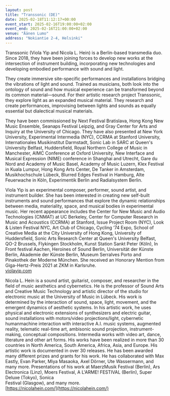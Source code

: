 ```yaml
---
layout: post
title: "Transsonic (DE)"
date: 2025-02-18T11:12:17+00:00
event_start: 2025-02-16T19:00:00+02:00
event_end: 2025-02-16T21:00:00+02:00
venue: "Äänen Lumo"
address: "Nokiantie 2-4, Helsinki"
---
```


Transsonic (Viola Yip and Nicola L. Hein) is a Berlin-based transmedia duo. Since 2018, they have been joining forces to develop new works at the intersection of instrument building, incorporating new technologies and developing embodied performance with sound and light.  
  
They create immersive site-specific performances and installations bridging the vibrations of light and sound. Trained as musicians, both look into the ontology of sound and how musical experience can be transformed beyond its common material—sound. For their artistic research project Transsonic, they explore light as an expanded musical material. They research and create performances, improvising between lights and sounds as equally essential but dialectical musical materials.  
  
They have been commissioned by Next Festival Bratislava, Hong Kong New Music Ensemble, Seanaps Festival Leipzig, and Gray Center for Arts and Inquiry at the University of Chicago. They have also presented at New York University, Experimental Intermedia (NYC), CCRMA at Stanford University, Internationales Musikinstitut Darmstadt, Sonic Lab in SARC at Queen's University Belfast, Huddersfield, Royal Northern College of Music in Manchester, AIMC Conference at Oxford University, New Interface and Musical Expression (NIME) conference in Shanghai and Utrecht, Gare du Nord and Academy of Music Basel, Academy of Music Luzern, Klex Festival in Kuala Lumpur, Hong Kong Arts Center, De Tanker in Amsterdam, Musikhochschule Lübeck, Blurred Edges Festival in Hamburg, Alte Feuerwache in Köln, Experimentik Berlin and Radialsystem Berlin.  
  
Viola Yip is an experimental composer, performer, sound artist, and instrument builder. She has been interested in creating new self-built instruments and sound performances that explore the dynamic relationships between media, materiality, space, and musical bodies in experimental music. Her recent appearance includes the Center for New Music and Audio Technologies (CNMAT) at UC Berkeley, Center for Computer Research in Music and Acoustics (CCRMA) at Stanford, Issue Project Room (NYC), Look & Listen Festival NYC, Art Club of Chicago, Cycling ‘74 Expo, School of Creative Media at the City University of Hong Kong, University of Huddersfield, Sonic Arts Research Center at Queen's University Belfast, QO-2 Brussels, Flykingen Stockholm, Kunst Station Sankt Peter (Köln), In Front festival Aachen, Heroines of Sound Berlin, Universität der Künste Berlin, Akademie der Künste Berlin, Museum Serralves Porto and Pinakothek der Moderne München. She received an Honorary Mention from Giga-Hertz-Preis 2021 at ZKM in Karlsruhe.  
[violayip.com](http://violayip.com)  
  
Nicola L. Hein is a sound artist, guitarist, composer, and researcher in the field of music aesthetics and cybernetics. He is the professor of Sound Arts and Creative Music Technology and artistic director of the studio for electronic music at the University of Music in Lübeck. His work is determined by the interaction of sound, space, light, movement, and the emergent dynamics of aesthetic systems. In his artistic work, he uses physical and electronic extensions of synthesizers and electric guitar, sound installations with motors/video projections/light, cybernetic humanmachine interaction with interactive A.I. music systems, augmented reality, telematic real-time art, ambisonic sound projection, instrument-making, conceptual compositions. Intermedia works with video art, dance, literature and other art forms. His works have been realized in more than 30 countries in North America, South America, Africa, Asia, and Europe. His artistic work is documented in over 30 releases. He has been awarded many different prizes and grants for his work. He has collaborated with Max Eastly, Evan Parker, Miya Masaoka, Axel Dörner, Ute Wassermann, and many more. Presentations of his work at MaerzMusik Festival (Berlin), Ars Electronica (Linz), Moers Festival, A L'ARME! FESTIVAL (Berlin), Super Deluxe (Tokyo), Sonica  
Festival (Glasgow), and many more.  
[https://nicolahein.com/](https://nicolahein.com/)
